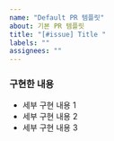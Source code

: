 ```yaml
---
name: "Default PR 템플릿"
about: 기본 PR 템플릿
title: "[#issue] Title "
labels: ""
assignees: ""
---
```


### 구현한 내용

- 세부 구현 내용 1
- 세부 구현 내용 2
- 세부 구현 내용 3
